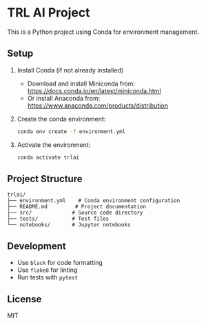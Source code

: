 # TRL AI Project

This is a Python project using Conda for environment management.

## Setup

1. Install Conda (if not already installed)
   - Download and install Miniconda from: https://docs.conda.io/en/latest/miniconda.html
   - Or install Anaconda from: https://www.anaconda.com/products/distribution

2. Create the conda environment:
   ```bash
   conda env create -f environment.yml
   ```

3. Activate the environment:
   ```bash
   conda activate trlai
   ```

## Project Structure

```
trlai/
├── environment.yml    # Conda environment configuration
├── README.md         # Project documentation
├── src/             # Source code directory
├── tests/           # Test files
└── notebooks/       # Jupyter notebooks
```

## Development

- Use `black` for code formatting
- Use `flake8` for linting
- Run tests with `pytest`

## License

MIT 